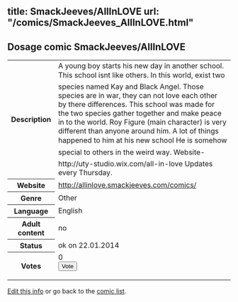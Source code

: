 title: SmackJeeves/AllInLOVE
url: "/comics/SmackJeeves_AllInLOVE.html"
---
Dosage comic SmackJeeves/AllInLOVE
-----------------------------------------

<p id="msg"></p>
<script type="text/javascript">
if (window.location.search === '?edit_info_mail=sent_ok') {
  var elem = document.getElementById("msg");
  elem.innerHTML = 'Edited information sucessfully sent for review, which is usually done daily. Thanks!';
  elem.className = 'ok';
}
</script>
<table class="comicinfo">
<tr>
<th>Description</th><td>A young boy starts his new day in another school. This school isnt like others. In this world, exist two species named Kay and Black Angel. Those species are in war, they can not love each other by there differences. This school was made for the two species gather together and make peace in to the world. Roy Figure (main character) is very different than anyone around him. A lot of things happened to him at his new school He is somehow special to others in the weird way. Website- http://uty-studio.wix.com/all-in-love Updates every Thursday.</td>
</tr>
<tr>
<th>Website</th><td><a href="http://allinlove.smackjeeves.com/comics/">http://allinlove.smackjeeves.com/comics/</a></td>
</tr>
<tr>
<th>Genre</th><td>Other</td>
</tr>
<tr>
<th>Language</th><td>English</td>
</tr>
<tr>
<th>Adult content</th><td>no</td>
</tr>
<tr>
<th>Status</th><td>ok on 22.01.2014</td>
</tr>
<tr>
<th>Votes</th><td>0
<form action="http://gaecounter.appspot.com/count/" method="POST">
<input name="name" type="hidden" value="SmackJeeves_AllInLOVE"/>
<input name="uid" type="hidden" id="voteuid" value=""/>
<input type="submit" value="Vote"/>
</form>
</td>
</tr>
</table>
<script type="text/javascript">
var ua = navigator.userAgent;
document.getElementById("voteuid").value = ua.replace(/[^a-zA-Z0-9\._:]/g , "_");;
</script>

[Edit this info](SmackJeeves_AllInLOVE_edit.html) or go back to the [comic list](../comic-index.html).
